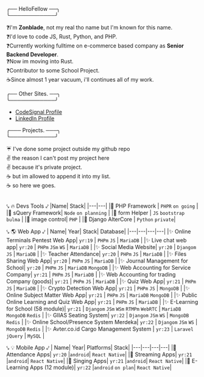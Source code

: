 ╭── HelloFellow ──╮ <br>
╰────────────╯

❓I'm **Zonblade**, not my real tho name but I'm known for this name. \
❓I'd love to code JS, Rust, Python, and PHP. \
❓Currently working fulltime on e-commerce based company as **Senior Backend Developer**. \
❓Now im moving into Rust. \
❓Contributor to some School Project. \
☕Since almost 1 year vacuum, i'll continues all of my work.


╭──  Other Sites. ──╮ <br>
╰────────────╯
- [CodeSignal Profile](https://app.codesignal.com/profile/zonblade)
- [LinkedIn Profile](https://www.linkedin.com/in/zonblade/)

╭───  Projects. ───╮ <br>
╰────────────╯

☔ I've done some project outside my github repo \
✌ the reason I can't post my project here \
✌ because it's private project. \
☕ but im allowed to append it into my list. \
☕ so here we goes. 
<br><br>

⤥ 🔥 Devs Tools ⤦
|Name| Stack|
|---|---|
|🎉 PHP Framework | `PHPR` `on going` |
|🎉 sQuery Framework| `Node` `on planning` |
|🎉 form Helper |  `JS` `bootstrap` `bulma` |
|🎉 image control| `PHP` |
|🎉 Django AlterCore | `Python` `private`|

⤥ 🌎 Web App ⤦
| Name| Year| Stack| Database|
|---|---|---|---|
|✨ Online Terminals Pentest Web App| `yr:19` | `PHPm` `JS` | `MariaDB` |
|✨ Live chat web app| `yr:20` | `PHPm` `JSm` `WS` | `MariaDB` |
|✨ Social Media Website| `yr:20` | `Djangom` `JS` | `MariaDB` |
|✨ Teacher Attendance| `yr:20` | `PHPm` `JS` | `MariaDB` |
|✨ Files Sharing Web App| `yr:20` | `PHPm` `JS` | `MariaDB` |
|✨ Journal Management for School| `yr:20` | `PHPm` `JS` | `MariaDB` `MongoDB` |
|✨ Web Accounting for Service Company| `yr:21` | `PHPm` `JS` | `MariaDB` |
|✨ Web Accounting for trading Company (goods)| `yr:21` | `PHPm` `JS` | `MariaDB` |
|✨ Quiz Web App| `yr:21` | `PHPm` `JS` | `MariaDB` |
|✨ Crypto Detection Web App| `yr:21` | `PHPm` `JS` | `MongoDB` |
|✨ Online Subject Matter Web App| `yr:21` | `PHPm` `JS` | `MariaDB` `MongoDB` |
|✨ Public Online Learning and Quiz Web App| `yr:21` | `PHPm` `JS` |  `MariaDB` |
|✨ E-Learning for School (58 module)| `yr:21` | `Djangom` `JSm` `WSm` `RTMPm` `WebRTC` | `MariaDB` `MongoDB` `Redis` |
|✨ GIIAS Seating System| `yr:22` | `Djangom` `JSm` `WS` | `MongoDB` `Redis` |
|✨ Online School/Presence System Merdeka| `yr:22` | `Djangom` `JSm` `WS` | `MongoDB` `Redis` |
|✨ Avter.co.id Cargo Management System | `yr:23` | `Laravel` `jQuery` | `MySQL` |

⤥ 💡 Mobile App ⤦
| Name| Year| Platforms| Stack|
|---|---|---|---|
|🍩 Attendance Apps| `yr:20` |`android`| `React Native`|
|🍩 Streaming Apps| `yr:21` |`android`| `React Native`|
|🍩 Singing Apps| `yr:21` |`android`| `React Native`|
|🍩 E-Learning Apps (12 module)| `yr:22` |`android` `on plan`| `React Native`|
